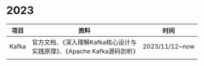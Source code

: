 # 2023
| 项目  | 资料                                                          | 时间           |
| ----- | ------------------------------------------------------------- | -------------- |
| Kafka | 官方文档、《深入理解Kafka核心设计与实践原理》、《Apache Kafka源码剖析》 | 2023/11/12~now |
|       |                                                               |                |
 


